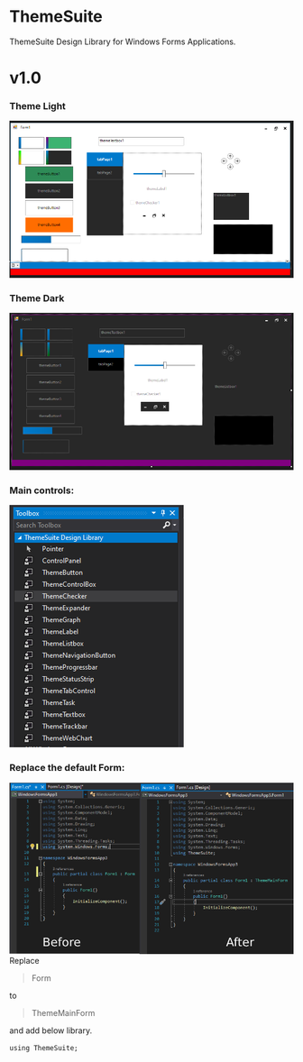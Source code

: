 # ThemeSuite
ThemeSuite Design Library  for Windows Forms Applications.
# v1.0

### **Theme Light**
![Theme Light](https://raw.githubusercontent.com/drakelam/ThemeSuite/main/light.PNG)

### **Theme Dark**
![Theme Dark](https://raw.githubusercontent.com/drakelam/ThemeSuite/main/dark.PNG)

### Main controls:
![Control](https://raw.githubusercontent.com/drakelam/ThemeSuite/main/21.PNG)

### Replace the default Form:

![Using](https://raw.githubusercontent.com/drakelam/ThemeSuite/main/using.png)
Replace 

> Form

 to 

> ThemeMainForm

and add below library.

    using ThemeSuite;

